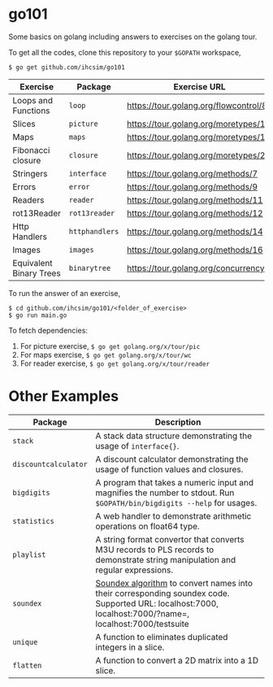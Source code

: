 # go101

Some basics on golang including answers to exercises on the golang tour.

To get all the codes, clone this repository to your `$GOPATH` workspace,

```
$ go get github.com/ihcsim/go101
```

Exercise | Package | Exercise URL
-------- | ------- | ------------
Loops and Functions | `loop` | https://tour.golang.org/flowcontrol/8
Slices | `picture` | https://tour.golang.org/moretypes/14
Maps | `maps` | https://tour.golang.org/moretypes/19
Fibonacci closure | `closure` | https://tour.golang.org/moretypes/22
Stringers | `interface` | https://tour.golang.org/methods/7
Errors | `error` | https://tour.golang.org/methods/9
Readers | `reader` | https://tour.golang.org/methods/11
rot13Reader | `rot13reader` | https://tour.golang.org/methods/12
Http Handlers | `httphandlers` | https://tour.golang.org/methods/14
Images | `images` | https://tour.golang.org/methods/16
Equivalent Binary Trees | `binarytree` | https://tour.golang.org/concurrency/7

To run the answer of an exercise,

```
$ cd github.com/ihcsim/go101/<folder_of_exercise>
$ go run main.go
```
 
To fetch dependencies:

1. For picture exercise, `$ go get golang.org/x/tour/pic`
2. For maps exercise, `$ go get golang.org/x/tour/wc`
3. For reader exercise, `$ go get golang.org/x/tour/reader`

# Other Examples

Package              | Description
-------------------- | -----------
`stack`              | A stack data structure demonstrating the usage of `interface{}`.
`discountcalculator` | A discount calculator demonstrating the usage of function values and closures.
`bigdigits`          | A program that takes a numeric input and magnifies the number to stdout. Run `$GOPATH/bin/bigdigits --help` for usages.
`statistics`         | A web handler to demonstrate arithmetic operations on float64 type.
`playlist`           | A string format convertor that converts M3U records to PLS records to demonstrate string manipulation and regular expressions.
`soundex`            | [Soundex algorithm](https://en.wikipedia.org/wiki/Soundex) to convert names into their corresponding soundex code. Supported URL: localhost:7000, localhost:7000/?name=<name>, localhost:7000/testsuite
`unique`             | A function to eliminates duplicated integers in a slice.
`flatten`            | A function to convert a 2D matrix into a 1D slice.
